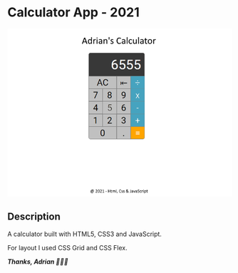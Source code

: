 # Calculator App - 2021

![Preview Image](mockup.png)

## Description

A calculator built with HTML5, CSS3 and JavaScript.

For layout I used CSS Grid and CSS Flex.

**_Thanks, Adrian 🚀🚀🚀_**
